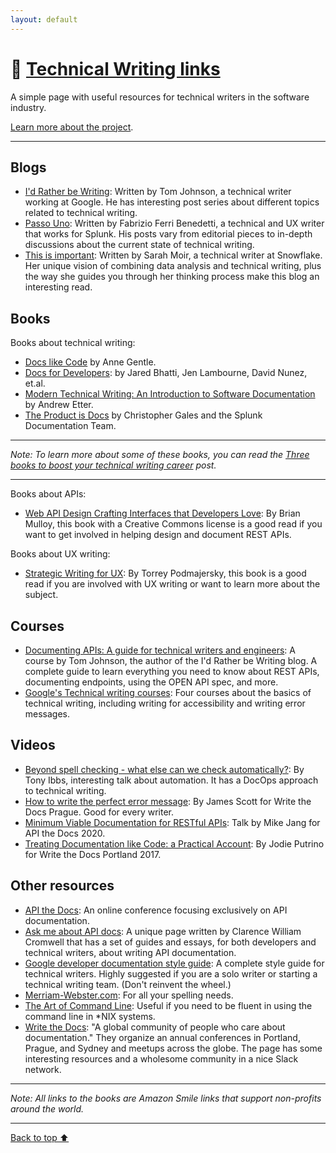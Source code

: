 ```yaml
---
layout: default
---
```


# 🔗 [Technical Writing links](/)

A simple page with useful resources for technical writers in the software
industry.

[Learn more about the project](/about.html).

---

## Blogs

- [I'd Rather be Writing](https://idratherbewriting.com/ref=technicalwriting.link): Written by Tom
  Johnson, a technical writer working at Google. He has interesting post series
  about different topics related to technical writing.
- [Passo Uno](https://passo.uno/ref=technicalwriting.link): Written by Fabrizio Ferri Benedetti, a
  technical and UX writer that works for Splunk. His posts vary from editorial
  pieces to in-depth discussions about the current state of technical writing.
- [This is important](https://thisisimportant.net/): Written by Sarah Moir, a
  technical writer at Snowflake. Her unique vision of combining data analysis
  and technical writing, plus the way she guides you through her thinking process
  make this blog an interesting read.

## Books

Books about technical writing:

- [Docs like Code](https://smile.amazon.com/Docs-Like-Code-Anne-Gentle-ebook/dp/B08KY82ZSB/ref=technicalwriting.link)
  by Anne Gentle.
- [Docs for Developers](https://smile.amazon.com/Docs-Developers-Engineers-Technical-Writing-ebook/dp/B09HLZGWKT/ref=technicalwriting.link):
  by Jared Bhatti, Jen Lambourne, David Nunez, et.al.
- [Modern Technical Writing: An Introduction to Software Documentation](https://smile.amazon.com/Modern-Technical-Writing-Introduction-Documentation-ebook/dp/B01A2QL9SS/ref=technicalwriting.link)
  by Andrew Etter.
- [The Product is Docs](https://smile.amazon.com/Product-Docs-technical-documentation-development-ebook/dp/B085KHTV95/ref=technicalwriting.link)
  by Christopher Gales and the Splunk Documentation Team.

---

_Note: To learn more about some of these books, you can read the [Three books to boost your technical writing career](https://bufferbuffer.com/three-books-to-boost-your-technical-writing-career/)
post._

---

Books about APIs:

- [Web API Design Crafting Interfaces that Developers Love](https://www.academia.edu/11335664/Web_API_Design_Crafting_Interfaces_that_Developers_Love/ref=technicalwriting.link): By Brian Mulloy,
  this book with a Creative Commons license is a good read if you want to get
  involved in helping design and document REST APIs.

Books about UX writing:
- [Strategic Writing for UX](https://smile.amazon.com/Strategic-Writing-Engagement-Conversion-Retention/dp/1492049395/):
  By Torrey Podmajersky, this book is a good read if you are involved with UX
  writing or want to learn more about the subject.

## Courses

- [Documenting APIs: A guide for technical writers and engineers](https://idratherbewriting.com/learnapidoc/):
  A course by Tom Johnson, the author of the I'd Rather be Writing blog. A
  complete guide to learn everything you need to know about REST APIs,
  documenting endpoints, using the OPEN API spec, and more.
- [Google's Technical writing courses](https://developers.google.com/tech-writing/overview):
  Four courses about the basics of technical writing, including writing for
  accessibility and writing error messages.

## Videos

- [Beyond spell checking - what else can we check automatically?](https://www.youtube.com/watch?v=8NukYx5ggCM):
  By Tony Ibbs, interesting talk about automation. It has a DocOps approach to
  technical writing.
- [How to write the perfect error message](https://www.youtube.com/watch?v=hzCfl8CGJuw):
  By James Scott for Write the Docs Prague. Good for every writer.
- [Minimum Viable Documentation for RESTful APIs](https://www.youtube.com/watch?v=E3YesNMUx1o):
  Talk by Mike Jang for API the Docs 2020.
- [Treating Documentation like Code: a Practical Account](https://www.youtube.com/watch?v=Mzu-c-FoOdw/ref=technicalwriting.link):
  By Jodie Putrino for Write the Docs Portland 2017.

## Other resources

- [API the Docs](https://apithedocs.org/): An online conference focusing
  exclusively on API documentation.
- [Ask me about API docs](https://askmeaboutapis.com/): A unique page written by
  Clarence William Cromwell that has a set of guides and essays, for both
  developers and technical writers, about writing API documentation.
- [Google developer documentation style guide](https://developers.google.com/style/):
  A complete style guide for technical writers. Highly suggested if you are a
  solo writer or starting a technical writing team. (Don't reinvent the wheel.)
- [Merriam-Webster.com](https://merriam-webster.com): For all your spelling needs.
- [The Art of Command Line](https://github.com/jlevy/the-art-of-command-line):
  Useful if you need to be fluent in using the command line in *NIX systems.
- [Write the Docs](https://www.writethedocs.org/): "A global community of people
  who care about documentation." They organize an annual conferences in Portland,
  Prague, and Sydney and meetups across the globe. The page has some interesting
  resources and a wholesome community in a nice Slack network.

---

_Note: All links to the books are Amazon Smile links that support non-profits
around the world._

---

[Back to top ⬆](#technical-writing-links)
